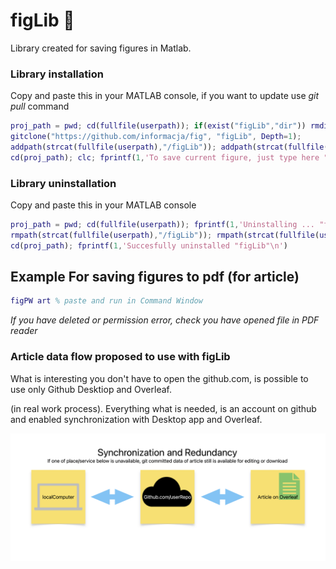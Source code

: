 # figLib 💽
Library created for saving figures in Matlab. 

### Library installation
Copy and paste this in your MATLAB console, if you want to update use _git pull_ command
```matlab
proj_path = pwd; cd(fullfile(userpath)); if(exist("figLib","dir")) rmdir("figLib", 's'); end
gitclone("https://github.com/informacja/fig", "figLib", Depth=1);
addpath(strcat(fullfile(userpath),"/figLib")); addpath(strcat(fullfile(userpath),"/figLib/extras")); savepath;
cd(proj_path); clc; fprintf(1,'To save current figure, just type here "figPW" (if not exist, empty will be created)\nAfter that you can type "help figPW" for more information about function arguments.\nIf you want save all opened figures just run "figPSW". For more information about whole library type "help fig"\n')
```

### Library uninstallation
Copy and paste this in your MATLAB console
```matlab
proj_path = pwd; cd(fullfile(userpath)); fprintf(1,'Uninstalling ... "figLib"\n'); if(exist("figLib","dir")) rmdir("figLib", 's'); end
rmpath(strcat(fullfile(userpath),"/figLib")); rmpath(strcat(fullfile(userpath),"/figLib/extras")); savepath;
cd(proj_path); fprintf(1,'Succesfully uninstalled "figLib"\n')
```
## Example For saving figures to pdf (for article)

```matlab
figPW art % paste and run in Command Window
```
 
*If you have deleted or permission error, check you have opened file in PDF reader*

### Article data flow proposed to use with figLib
What is interesting you don't have to open the github.com, is possible to use only Github Desktiop and Overleaf. 

(in real work process). Everything what is needed, is an account on github and enabled synchronization with Desktop app and Overleaf.


![](./Article%20data%20flow%20proposed%20to%20use%20with%20figLib.png)
